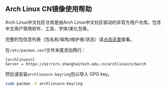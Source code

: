 ## Arch Linux CN镜像使用帮助

Arch Linux中文社区仓库是由Arch Linux中文社区驱动的非官方用户仓库。包含中文用户常用软件、工具、字体/美化包等。

完整的包信息列表（包名称/架构/维护者/状态）请[点击这里](https://github.com/archlinuxcn/repo)查看。

在`/etc/pacman.conf`文件末尾添加两行：

```
[archlinuxcn]
Server = https://mirrors.shanghaitech.edu.cn/archlinuxcn/$arch
```

然后请安装`archlinuxcn-keyring`包以导入 GPG key。

```bash
sudo pacman -S archlinuxcn-keyring
```